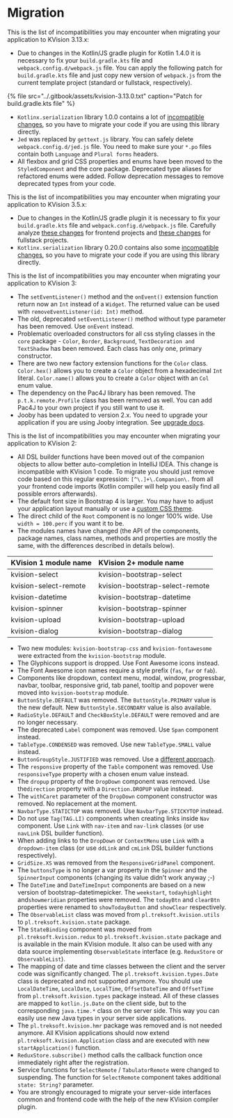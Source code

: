 # Migration

This is the list of incompatibilities you may encounter when migrating your application to KVision 3.13.x:

* Due to changes in the Kotlin/JS gradle plugin for Kotlin 1.4.0 it is necessary to fix your `build.gradle.kts` file and `webpack.config.d/webpack.js` file. You can apply the following patch for `build.gradle.kts` file and just copy new version of `webpack.js` from the current template project \(standard or fullstack, respectively\).

{% file src="../.gitbook/assets/kvision-3.13.0.txt" caption="Patch for build.gradle.kts file" %}

* `Kotlinx.serialization` library 1.0.0 contains a lot of [incompatible changes](https://github.com/Kotlin/kotlinx.serialization/releases/tag/1.0.0-RC), so you have to migrate your code if you are using this library directly. 
* `Jed` was replaced by `gettext.js` library. You can safely delete `webpack.config.d/jed.js` file. You need to make sure your `*.po` files contain both `Language` and `Plural forms` headers.
* All flexbox and grid CSS properties and enums have been moved to the `StyledComponent` and the core package. Deprecated type aliases for refactored enums were added. Follow deprecation messages to remove deprecated types from your code.

This is the list of incompatibilities you may encounter when migrating your application to KVision 3.5.x:

* Due to changes in the Kotlin/JS gradle plugin it is necessary to fix your `build.gradle.kts` file and `webpack.config.d/webpack.js` file. Carefully analyze [these changes](https://github.com/rjaros/kvision-examples/compare/9a63de5933fd0ac385b5b41468c5006176407aa1..0dd57450cc37350780ea0febcf12fcdb90b3fe37#diff-0577060241e9967978e7e7039df0646c) for frontend projects and [these changes](https://github.com/rjaros/kvision-examples/compare/9a63de5933fd0ac385b5b41468c5006176407aa1..0dd57450cc37350780ea0febcf12fcdb90b3fe37#diff-c6a77204309bf123278dd17c72f0b725) for fullstack projects.
* `Kotlinx.serialization` library 0.20.0 contains also some [incompatible changes](https://github.com/Kotlin/kotlinx.serialization/blob/master/CHANGELOG.md#0200--2020-03-04), so you have to migrate your code if you are using this library directly.

This is the list of incompatibilities you may encounter when migrating your application to KVision 3:

* The `setEventListener()` method and the `onEvent()` extension function return now an `Int` instead of a `Widget`. The returned value can be used with `removeEventListener(id: Int)` method.
* The old, deprecated `setEventListener()` method without type parameter has been removed. Use `onEvent` instead.
* Problematic overloaded constructors for all css styling classes in the `core` package - `Color`, `Border`, `Background`, `TextDecoration and` `TextShadow` has been removed. Each class has only one, primary constructor.
* There are two new factory extension functions for the `Color` class. `Color.hex()` allows you to create a `Color` object from a hexadecimal `Int` literal. `Color.name()` allows you to create a `Color` object with an `Col` enum value.
* The dependency on the Pac4J library has been removed. The `p.t.k.remote.Profile` class has been removed as well. You can add Pac4J to your own project if you still want to use it.
* Jooby has been updated to version 2.x. You need to upgrade your application if you are using Jooby integration. See [upgrade docs](https://jooby.io/#appendix-upgrading-from-x).

This is the list of incompatibilities you may encounter when migrating your application to KVision 2:

* All DSL builder functions have been moved out of the companion objects to allow better auto-completion in IntelliJ IDEA. This change is incompatible with KVision 1 code. To migrate you should just remove code based on this regular expression: `[^\.]+\.Companion\.` from all your frontend code imports \(Kotlin compiler will help you easily find all possible errors afterwards\).
* The default font size in Bootstrap 4 is larger. You may have to adjust your application layout manually or use a [custom CSS theme](themes.md).
* The direct child of the `Root` component is no longer 100% wide. Use `width = 100.perc` if you want it to be.
* The modules names have changed \(the API of the components, package names, class names, methods and properties are mostly the same, with the differences described in details below\).

| KVision 1 module name | KVision 2+ module name |
| :--- | :--- |
| kvision-select | kvision-bootstrap-select |
| kvision-select-remote | kvision-bootstrap-select-remote |
| kvision-datetime | kvision-bootstrap-datetime |
| kvision-spinner | kvision-bootstrap-spinner |
| kvision-upload | kvision-bootstrap-upload |
| kvision-dialog | kvision-bootstrap-dialog |

* Two new modules: `kvision-bootstrap-css` and `kvision-fontawesome` were extracted from the `kvision-bootstrap` module.
* The Glyphicons support is dropped. Use Font Awesome icons instead.
* The Font Awesome icon names require a style prefix \(`fas`, `far` or `fab`\).
* Components like dropdown, context menu, modal, window, progressbar, navbar, toolbar, responsive grid, tab panel, tooltip and popover were moved into `kvision-bootstrap` module.
* `ButtonStyle.DEFAULT` was removed. The `ButtonStyle.PRIMARY` value is the new default. New `ButtonStyle.SECONDARY` value is also available.
* `RadioStyle.DEFAULT` and `CheckBoxStyle.DEFAULT` were removed and are no longer necessary.
* The deprecated `Label` component was removed. Use `Span` component instead.
* `TableType.CONDENSED` was removed. Use new `TableType.SMALL` value instead.
* `ButtonGroupStyle.JUSTIFIED` was removed. Use a [different approach](https://getbootstrap.com/docs/4.0/migration/#button-group).
* The `responsive` property of the `Table` component was removed. Use `responsiveType` property with a chosen enum value instead.
* The `dropup` property of the `DropDown` component was removed. Use the`direction` property with a `Direction.DROPUP` value instead.
* The `withCaret` parameter of the `DropDown` component constructor was removed. No replacement at the moment.
* `NavbarType.STATICTOP` was removed. Use `NavbarType.STICKYTOP` instead.
* Do not use `Tag(TAG.LI)` components when creating links inside `Nav` component. Use `Link` with `nav-item` and `nav-link` classes \(or use `navLink` DSL builder function\).
* When adding links to the `DropDown` or `ContextMenu` use `Link` with a `dropdown-item` class \(or use `ddLink` and `cmLink` DSL builder functions respectively\).
* `GridSize.XS` was removed from the `ResponsiveGridPanel` component.
* The `buttonsType` is no longer a var property in the `Spinner` and the `SpinnerInput` components \(changing its value didn't work anyway ;-\)
* The `DateTime` and `DateTimeInput` components are based on a new version of bootstrap-datetimepicker. The `weekstart`, `todayhighlight` and`showmeridian` properties were removed. The `todayBtn` and `clearBtn` properties were renamed to `showTodayButton` and `showClear` respectively. 
* The `ObservableList` class was moved from `pl.treksoft.kvision.utils` to `pl.treksoft.kvision.state` package.
* The `StateBinding` component was moved from `pl.treksoft.kvision.redux` to `pl.treksoft.kvision.state` package and is available in the main KVision module. It also can be used with any data source implementing `ObservableState` interface \(e.g. `ReduxStore` or `ObservableList`\).
* The mapping of date and time classes between the client and the server code was significantly changed. The `pl.treksoft.kvision.types.Date` class is deprecated and not supported anymore. You should use `LocalDateTime`, `LocalDate`, `LocalTime`, `OffsetDateTime` and `OffsetTime` from `pl.treksoft.kvision.types` package instead. All of these classes are mapped to `kotlin.js.Date` on the client side, but to the corresponding `java.time.*` class on the server side. This way you can easily use new Java types in your server side applications.
* The `pl.treksoft.kvision.hmr` package was removed and is not needed anymore. All KVision applications should now extend `pl.treksoft.kvision.Application` class and are executed with new `startApplication()` function.
* `ReduxStore.subscribe()` method calls the callback function once immediately right after the registration.
* Service functions for `SelectRemote` / `TabulatorRemote` were changed to suspending. The function for `SelectRemote` component takes additional `state: String?` parameter.
* You are strongly encouraged to migrate your server-side interfaces common and frontend code with the help of the new KVision compiler plugin.

